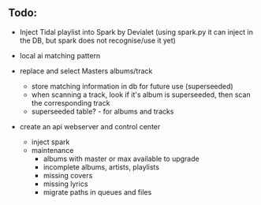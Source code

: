 ## Todo:
- Inject Tidal playlist into Spark by Devialet (using spark.py it can inject in the DB, but spark does not recognise/use it yet)
- local ai matching pattern

- replace and select Masters albums/track
    - store matching information in db for future use (superseeded)
    - when scanning a track, look if it's album is superseeded, then scan the corresponding track
    - superseeded table? - for albums and tracks

- create an api webserver and control center
    - inject spark
    - maintenance
        - albums with master or max available to upgrade
        - incomplete albums, artists, playlists
        - missing covers
        - missing lyrics
        - migrate paths in queues and files
